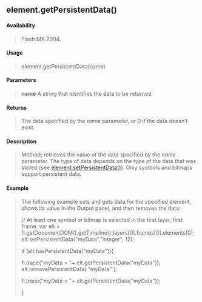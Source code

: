 ## element.getPersistentData()

#### Availability

> Flash MX 2004.

#### Usage

> element.getPersistentData(name)

#### Parameters

> **name** A string that identifies the data to be returned.

#### Returns

> The data specified by the *name* parameter, or 0 if the data doesn’t exist.

#### Description

> Method; retrieves the value of the data specified by the *name* parameter. The type of data depends on the type of the data that was stored (see [element.setPersistentData()](#_bookmark398)). Only symbols and bitmaps support persistent data.

#### Example

> The following example sets and gets data for the specified element, shows its value in the Output panel, and then removes the data:
>
> // At least one symbol or bitmap is selected in the first layer, first frame. var elt = fl.getDocumentDOM().getTimeline().layers\[0\].frames\[0\].elements\[0\]; elt.setPersistentData("myData","integer", 12);
>
> if (elt.hasPersistentData("myData")){
>
> fl.trace("myData = "+ elt.getPersistentData("myData")); elt.removePersistentData( "myData" );
>
> fl.trace("myData = "+ elt.getPersistentData("myData"));
>
> }
